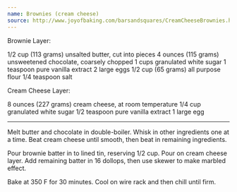 ```yaml
---
name: Brownies (cream cheese)
source: http://www.joyofbaking.com/barsandsquares/CreamCheeseBrownies.html
---
```


Brownie Layer:

1/2 cup (113 grams) unsalted butter, cut into pieces
4 ounces (115 grams) unsweetened chocolate, coarsely chopped
1 cups  granulated white sugar
1 teaspoon pure vanilla extract
2 large eggs
1/2 cup (65 grams) all purpose flour
1/4 teaspoon salt

Cream Cheese Layer:

8 ounces (227 grams) cream cheese, at room temperature
1/4 cup granulated white sugar
1/2 teaspoon pure vanilla extract
1 large egg

---

Melt butter and chocolate in double-boiler. Whisk in other ingredients one at a time. Beat cream cheese until smooth, then beat in remaining ingredients.

Pour brownie batter in to lined tin, reserving 1/2 cup. Pour on cream cheese layer.  Add remaining batter in 16 dollops, then use skewer to make marbled effect.

Bake at 350 F for 30 minutes.  Cool on wire rack and then chill until firm.

